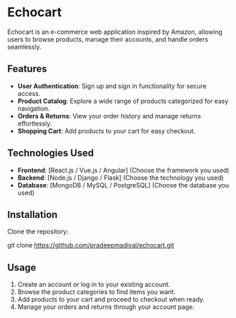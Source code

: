 # Echocart

Echocart is an e-commerce web application inspired by Amazon, allowing users to browse products, manage their accounts, and handle orders seamlessly.

## Features

- **User Authentication**: Sign up and sign in functionality for secure access.
- **Product Catalog**: Explore a wide range of products categorized for easy navigation.
- **Orders & Returns**: View your order history and manage returns effortlessly.
- **Shopping Cart**: Add products to your cart for easy checkout.

## Technologies Used

- **Frontend**: [React.js / Vue.js / Angular] (Choose the framework you used)
- **Backend**: [Node.js / Django / Flask] (Choose the technology you used)
- **Database**: [MongoDB / MySQL / PostgreSQL] (Choose the database you used)

## Installation

 Clone the repository:
   
   git clone https://github.com/pradeepmadival/echocart.git
## Usage

1. Create an account or log in to your existing account.
2. Browse the product categories to find items you want.
3. Add products to your cart and proceed to checkout when ready.
4. Manage your orders and returns through your account page.

   
